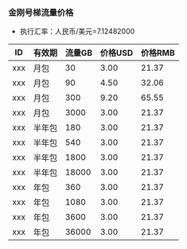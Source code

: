 ### 金刚号梯流量价格

- 执行汇率：人民币/美元=7.12482000

|ID|有效期|流量GB|价格USD|价格RMB|
|------| ------| ------| ------| ------|
|xxx|月包|30|3.00|21.37|
|xxx|月包|90|4.50|32.06|
|xxx|月包|300|9.20|65.55|
|xxx|月包|3000|3.00|21.37|
|xxx|半年包|180|3.00|21.37|
|xxx|半年包|540|3.00|21.37|
|xxx|半年包|1800|3.00|21.37|
|xxx|半年包|18000|3.00|21.37|
|xxx|年包|360|3.00|21.37|
|xxx|年包|1080|3.00|21.37|
|xxx|年包|3600|3.00|21.37|
|xxx|年包|36000|3.00|21.37|

